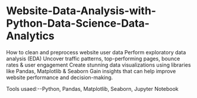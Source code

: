 # Website-Data-Analysis-with-Python-Data-Science-Data-Analytics
How to clean and preprocess website user data 
Perform exploratory data analysis (EDA)
Uncover traffic patterns, top-performing pages, bounce rates &amp; user engagement 
Create stunning data visualizations using libraries like Pandas, Matplotlib &amp; Seaborn
Gain insights that can help improve website performance and decision-making.


Tools usaed:--Python, Pandas, Matplotlib, Seaborn, Jupyter Notebook

